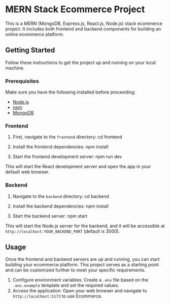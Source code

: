 # MERN Stack Ecommerce Project

This is a MERN (MongoDB, Express.js, React.js, Node.js) stack ecommerce project. It includes both frontend and backend components for building an online ecommerce platform.

## Getting Started

Follow these instructions to get the project up and running on your local machine.

### Prerequisites

Make sure you have the following installed before proceeding:

- [Node.js](https://nodejs.org/)
- [npm](https://www.npmjs.com/)
- [MongoDB](https://www.mongodb.com/)

### Frontend

1. First, navigate to the `frontend` directory:
   cd frontend

2. Install the frontend dependencies:
   npm install

3. Start the frontend development server:
   npm run dev

This will start the React development server and open the app in your default web browser.

### Backend

1. Navigate to the `backend` directory:
   cd backend

2. Install the backend dependencies:
   npm install

3. Start the backend server:
   npm start

This will start the Node.js server for the backend, and it will be accessible at `http://localhost:YOUR_BACKEND_PORT` (default is 3000).

## Usage

Once the frontend and backend servers are up and running, you can start building your ecommerce platform. This project serves as a starting point and can be customized further to meet your specific requirements.

1. Configure environment variables: Create a `.env` file based on the `.env.example` template and set the required values.
2. Access the application: Open your web browser and navigate to `http://localhost:5173` to use Ecommerce.
